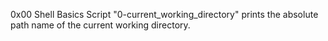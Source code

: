 0x00 Shell Basics
Script "0-current_working_directory" prints the absolute path name of the current working directory.

